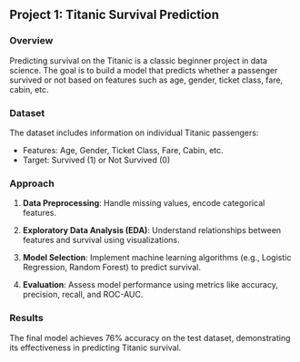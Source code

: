 ## Project 1: Titanic Survival Prediction

### Overview
Predicting survival on the Titanic is a classic beginner project in data science. The goal is to build a model that predicts whether a passenger survived or not based on features such as age, gender, ticket class, fare, cabin, etc.

### Dataset
The dataset includes information on individual Titanic passengers:
- Features: Age, Gender, Ticket Class, Fare, Cabin, etc.
- Target: Survived (1) or Not Survived (0)

### Approach
1. **Data Preprocessing**: Handle missing values, encode categorical features.
   
2. **Exploratory Data Analysis (EDA)**: Understand relationships between features and survival using visualizations.

3. **Model Selection**: Implement machine learning algorithms (e.g., Logistic Regression, Random Forest) to predict survival.

4. **Evaluation**: Assess model performance using metrics like accuracy, precision, recall, and ROC-AUC.

### Results
The final model achieves 76% accuracy on the test dataset, demonstrating its effectiveness in predicting Titanic survival.
